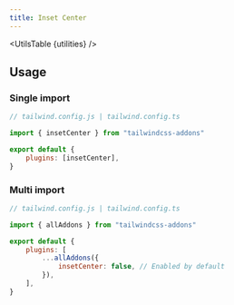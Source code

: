 ```yaml
---
title: Inset Center
---
```


<script>
	import UtilsTable from "$lib/UtilsTable.svelte"
	import { getUtilities } from "$utils/tailwind.js"
	import { insetCenter } from "tailwindcss-addons"
	const utilities = getUtilities(insetCenter.handler);
</script>

<UtilsTable {utilities} />

## Usage

### Single import

```js
// tailwind.config.js | tailwind.config.ts

import { insetCenter } from "tailwindcss-addons"

export default {
    plugins: [insetCenter],
}
```

### Multi import

```js
// tailwind.config.js | tailwind.config.ts

import { allAddons } from "tailwindcss-addons"

export default {
    plugins: [
        ...allAddons({
            insetCenter: false, // Enabled by default
        }),
    ],
}
```
